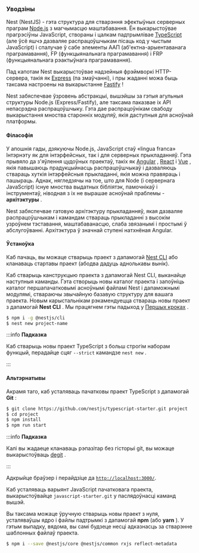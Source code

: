 ### Уводзіны

Nest (NestJS) - гэта структура для стварэння эфектыўных серверных праграм [Node.js](https://nodejs.org/) з магчымасцю маштабавання. Ён выкарыстоўвае прагрэсіўны JavaScript, створаны і цалкам падтрымлівае [TypeScript](http://www.typescriptlang.org/) (але ўсё яшчэ дазваляе распрацоўшчыкам пісаць код у чыстым JavaScript) і спалучае ў сабе элементы ААП (аб'ектна-арыентаванага праграмавання), FP (функцыянальнага праграмавання) і FRP (функцыянальнага рэактыўнага праграмавання).

Пад капотам Nest выкарыстоўвае надзейныя фрэймворкі HTTP-сервера, такія як [Express](https://expressjs.com/) (па змаўчанні), і пры жаданні можа быць таксама настроены на выкарыстанне [Fastify](https://github.com/fastify/fastify) !

Nest забяспечвае ўзровень абстракцыі, вышэйшы за гэтыя агульныя структуры Node.js (Express/Fastify), але таксама паказвае іх API непасрэдна распрацоўшчыку. Гэта дае распрацоўнікам свабоду выкарыстання мноства старонніх модуляў, якія даступныя для асноўнай платформы.

#### Філасофія

У апошнія гады, дзякуючы Node.js, JavaScript стаў «lingua franca» Інтэрнэту як для інтэрфейсных, так і для серверных прыкладанняў. Гэта прывяло да з'яўлення цудоўных праектаў, такіх як [Angular](https://angular.dev/) , [React](https://github.com/facebook/react) і [Vue](https://github.com/vuejs/vue) , якія павышаюць прадукцыйнасць распрацоўшчыкаў і дазваляюць ствараць хуткія інтэрфейсныя прыкладанні, якія можна правяраць і пашыраць. Аднак, нягледзячы на ​​тое, што для Node (і сервернага JavaScript) існуе мноства выдатных бібліятэк, памочнікаў і інструментаў, ніводная з іх не вырашае асноўнай праблемы - **архітэктуры** .

Nest забяспечвае гатовую архітэктуру прыкладанняў, якая дазваляе распрацоўшчыкам і камандам ствараць прыкладанні з высокім узроўнем тэставання, маштабаванасцю, слаба звязанымі і простымі ў абслугоўванні. Архітэктура ў значнай ступені натхнёная Angular.

#### Ўстаноўка

Каб пачаць, вы можаце стварыць праект з дапамогай [Nest CLI](/cli/overview) або кланаваць стартавы праект (абодва дадуць аднолькавы вынік).

Каб стварыць канструкцыю праекта з дапамогай Nest CLI, выканайце наступныя каманды. Гэта створыць новы каталог праекта і запоўніць каталог першапачатковымі асноўнымі файламі Nest і дапаможнымі модулямі, ствараючы звычайную базавую структуру для вашага праекта. Новым карыстальнікам рэкамендуецца ствараць новы праект з дапамогай **Nest CLI** . Мы працягнем гэты падыход у [Першых кроках](first-steps) .

```bash
$ npm i -g @nestjs/cli
$ nest new project-name
```

:::info **Падказка**

Каб стварыць новы праект TypeScript з больш строгім наборам функцый, перадайце сцяг `--strict` камандзе `nest new` .

:::

#### Альтэрнатывы

Акрамя таго, каб усталяваць пачатковы праект TypeScript з дапамогай **Git** :

```bash
$ git clone https://github.com/nestjs/typescript-starter.git project
$ cd project
$ npm install
$ npm run start
```

:::info **Падказка**

Калі вы жадаеце кланаваць рэпазітар без гісторыі git, вы можаце выкарыстоўваць [degit](https://github.com/Rich-Harris/degit) .

:::

Адкрыйце браўзер і перайдзіце да [`http://localhost:3000/`](http://localhost:3000/).

Каб усталяваць варыянт JavaScript пачатковага праекта, выкарыстоўвайце `javascript-starter.git` у паслядоўнасці каманд вышэй.

Вы таксама можаце ўручную стварыць новы праект з нуля, усталяваўшы ядро ​​і файлы падтрымкі з дапамогай **npm** (або **yarn** ). У гэтым выпадку, вядома, вы самі будзеце несці адказнасць за стварэнне шаблонных файлаў праекта.

```bash
$ npm i --save @nestjs/core @nestjs/common rxjs reflect-metadata
```
